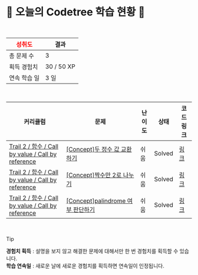 # 🌲 오늘의 Codetree 학습 현황 🌲

<br />

| <span style="color:red;display:block;text-align:center;"> **성취도**</span> | 결과 |
|---|---|
| 총 문제 수 | 3 |
| 획득 경험치 | 30 / 50 XP |
| 연속 학습 일 | 3 일 |

<br />

|커리큘럼|문제|난이도|상태|코드 링크|
|---|---|---|---|---|
|[Trail 2 / 함수 / Call by value / Call by reference](https://www.codetree.ai/trail-info/novice-mid/)|[[Concept]두 정수 값 교환하기](https://www.codetree.ai/trails/complete/curated-cards/intro-to-exchange-two-integer-values/)|쉬움|Solved|[링크](https://github.com/sangil8585/CodeTree/blob/main/251024/%EB%91%90%20%EC%A0%95%EC%88%98%20%EA%B0%92%20%EA%B5%90%ED%99%98%ED%95%98%EA%B8%B0/to-exchange-two-integer-values.java)|
|[Trail 2 / 함수 / Call by value / Call by reference](https://www.codetree.ai/trail-info/novice-mid/)|[[Concept]짝수만 2로 나누기](https://www.codetree.ai/trails/complete/curated-cards/intro-divide-even-numbers-by-2/)|쉬움|Solved|[링크](https://github.com/sangil8585/CodeTree/blob/main/251024/%EC%A7%9D%EC%88%98%EB%A7%8C%202%EB%A1%9C%20%EB%82%98%EB%88%84%EA%B8%B0/divide-even-numbers-by-2.java)|
|[Trail 2 / 함수 / Call by value / Call by reference](https://www.codetree.ai/trail-info/novice-mid/)|[[Concept]palindrome 여부 판단하기](https://www.codetree.ai/trails/complete/curated-cards/intro-determine-whether-palindrome-is-present/)|쉬움|Solved|[링크](https://github.com/sangil8585/CodeTree/blob/main/251024/palindrome%20%EC%97%AC%EB%B6%80%20%ED%8C%90%EB%8B%A8%ED%95%98%EA%B8%B0/determine-whether-palindrome-is-present.java)|


<br />

> [!TIP]
> **경험치 획득** : 설명을 보지 않고 해결한 문제에 대해서만 한 번 경험치를 획득할 수 있습니다.  
> **학습 연속일** : 새로운 날에 새로운 경험치를 획득하면 연속일이 인정됩니다.


